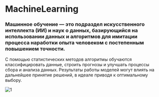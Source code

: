 # MachineLearning

### Машинное обучение — это подраздел искусственного интеллекта (ИИ) и наук о данных, базирующийся на использовании данных и алгоритмов для имитации процесса наработки опыта человеком с постепенным повышением точности.

С помощью статистических методов алгоритмы обучаются классифицировать данные, строить прогнозы и улучшать процессы сбора и анализа данных. Результаты работы моделей могут влиять на дальнейшее принятие решений, в идеале приводя к оптимальному выбору.

![1](https://i.vas3k.blog/7r9.jpg)

